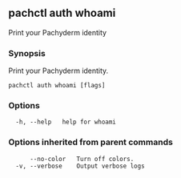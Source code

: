 ## pachctl auth whoami

Print your Pachyderm identity

### Synopsis

Print your Pachyderm identity.

```
pachctl auth whoami [flags]
```

### Options

```
  -h, --help   help for whoami
```

### Options inherited from parent commands

```
      --no-color   Turn off colors.
  -v, --verbose    Output verbose logs
```

